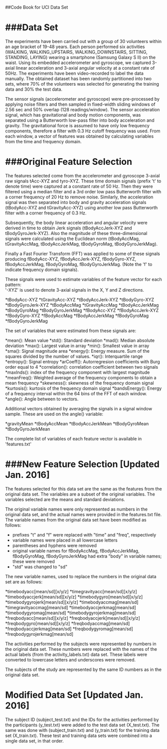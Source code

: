 ##Code Book for UCI Data Set

###Data Set
===============
The experiments have been carried out with a group of 30 volunteers within an age bracket of 19-48 years. Each person performed six activities (WALKING, WALKING_UPSTAIRS, WALKING_DOWNSTAIRS, SITTING, STANDING, LAYING) wearing a smartphone (Samsung Galaxy S II) on the waist. Using its embedded accelerometer and gyroscope, we captured 3-axial linear acceleration and 3-axial angular velocity at a constant rate of 50Hz. The experiments have been video-recorded to label the data manually. The obtained dataset has been randomly partitioned into two sets, where 70% of the volunteers was selected for generating the training data and 30% the test data. 

The sensor signals (accelerometer and gyroscope) were pre-processed by applying noise filters and then sampled in fixed-width sliding windows of 2.56 sec and 50% overlap (128 readings/window). The sensor acceleration signal, which has gravitational and body motion components, was separated using a Butterworth low-pass filter into body acceleration and gravity. The gravitational force is assumed to have only low frequency components, therefore a filter with 0.3 Hz cutoff frequency was used. From each window, a vector of features was obtained by calculating variables from the time and frequency domain. 

###Original Feature Selection
===============================
The features selected come from the accelerometer and gyroscope 3-axial raw signals tAcc-XYZ and tyro-XYZ. These time domain signals (prefix 't' to denote time) were captured at a constant rate of 50 Hz. Then they were filtered using a median filter and a 3rd order low pass Butterworth filter with a corner frequency of 20 Hz to remove noise. Similarly, the acceleration signal was then separated into body and gravity acceleration signals (tBodyAcc-XYZ and tGravityAcc-XYZ) using another low pass Butterworth filter with a corner frequency of 0.3 Hz. 

Subsequently, the body linear acceleration and angular velocity were derived in time to obtain Jerk signals (tBodyAccJerk-XYZ and tBodyGyroJerk-XYZ). Also the magnitude of these three-dimensional signals were calculated using the Euclidean norm (tBodyAccMag, tGravityAccMag, tBodyAccJerkMag, tBodyGyroMag, tBodyGyroJerkMag). 

Finally a Fast Fourier Transform (FFT) was applied to some of these signals producing fBodyAcc-XYZ, fBodyAccJerk-XYZ, fBodyGyro-XYZ, fBodyAccJerkMag, fBodyGyroMag, fBodyGyroJerkMag. (Note the 'f' to indicate frequency domain signals). 

These signals were used to estimate variables of the feature vector for each pattern:  
'-XYZ' is used to denote 3-axial signals in the X, Y and Z directions.

*tBodyAcc-XYZ
*tGravityAcc-XYZ
*tBodyAccJerk-XYZ
*tBodyGyro-XYZ
*tBodyGyroJerk-XYZ
*tBodyAccMag
*tGravityAccMag
*tBodyAccJerkMag
*tBodyGyroMag
*tBodyGyroJerkMag
*fBodyAcc-XYZ
*fBodyAccJerk-XYZ
*fBodyGyro-XYZ
*fBodyAccMag
*fBodyAccJerkMag
*fBodyGyroMag
*fBodyGyroJerkMag

The set of variables that were estimated from these signals are: 

*mean(): Mean value
*std(): Standard deviation
*mad(): Median absolute deviation 
*max(): Largest value in array
*min(): Smallest value in array
*sma(): Signal magnitude area
*energy(): Energy measure. Sum of the squares divided by the number of values. 
*iqr(): Interquartile range 
*entropy(): Signal entropy
*arCoeff(): Autorregresion coefficients with Burg order equal to 4
*correlation(): correlation coefficient between two signals
*maxInds(): index of the frequency component with largest magnitude
*meanFreq(): Weighted average of the frequency components to obtain a mean frequency
*skewness(): skewness of the frequency domain signal 
*kurtosis(): kurtosis of the frequency domain signal 
*bandsEnergy(): Energy of a frequency interval within the 64 bins of the FFT of each window.
*angle(): Angle between to vectors.

Additional vectors obtained by averaging the signals in a signal window sample. These are used on the angle() variable:

*gravityMean
*tBodyAccMean
*tBodyAccJerkMean
*tBodyGyroMean
*tBodyGyroJerkMean

The complete list of variables of each feature vector is available in 'features.txt'

###New Feature Selection [Updated Jan. 2016]
=============================================
The features selected for this data set are the same as the features from the original data set. The variables are a subset of the original variables. The variables selected are the means and standard deviations.

The original variable names were only represented as numbers in the original data set, and the actual names were provided in the features.txt file. The variable names from the original data set have been modified  as follows:

  * prefixes "t" and "f" were replaced with "time" and "freq", respectively
  * variable names were placed in all lowercase letters
  * parentheses and hyphens were removed
  * original variable names for fBodyAccMag, fBodyAccJerkMag, fBodyGyroMag, fBodyGyroJerkMag had extra
    "body" in variable names; these were removed
  * "std" was changed to "sd"

The new variable names, used to replace the numbers in the original data set are as follows:

*timebodyacc[mean/sd][x/y/z]
*timegravityacc[mean/sd][x/y/z]
*timebodyaccjerk[mean/sd][x/y/z]
*timebodygyro[mean/sd][x/y/z]
*timebodygyrojerk[mean/sd][x/y/z]
*timebodyaccmag[mean/sd]
*timegravityaccmag[mean/sd]
*timebodyaccjerkmag[mean/sd]
*timebodygyromag[mean/sd]
*timebodygyrojerkmag[mean/sd]
*freqbodyacc[mean/sd][x/y/z]
*freqbodyaccjerk[mean/sd][x/y/z]
*freqbodygyro[mean/sd][x/y/z]
*freqbodyaccmag[mean/sd]
*freqbodyaccjerkmag[mean/sd]
*freqbodygyromag[mean/sd]
*freqbodygyrojerkmag[mean/sd]

The activities performed by the subjects were represented by numbers in the original data set. These numbers were replaced with the names of the actual labels (from the activity_labels.txt) data set. These labels were converted to lowercase letters and underscores were removed. 

The subjects of the study are represented by the same ID numbers as in the original data set.

Modified Data Set [Updated Jan. 2016]
=======================================
The subject ID (subject_test.txt) and the IDs for the activities performed by the participants (y_test.txt) were added to the test data set (X_test.txt). The same was done with (subject_train.txt) and (y_train.txt) for the training data set (X_train.txt).
These test and training data sets were combined into a single data set, in that order.  